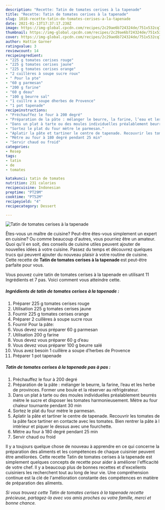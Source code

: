```yaml
---
description: "Recette: Tatin de tomates cerises à la tapenade"
title: "Recette: Tatin de tomates cerises à la tapenade"
slug: 1018-recette-tatin-de-tomates-cerises-a-la-tapenade
date: 2021-01-13T17:37:17.238Z
image: https://img-global.cpcdn.com/recipes/2c29ae6b724324de/751x532cq70/tatin-de-tomates-cerises-a-la-tapenade-photo-principale-de-la-recette.jpg
thumbnail: https://img-global.cpcdn.com/recipes/2c29ae6b724324de/751x532cq70/tatin-de-tomates-cerises-a-la-tapenade-photo-principale-de-la-recette.jpg
cover: https://img-global.cpcdn.com/recipes/2c29ae6b724324de/751x532cq70/tatin-de-tomates-cerises-a-la-tapenade-photo-principale-de-la-recette.jpg
author: Hattie Garner
ratingvalue: 3
reviewcount: 14
recipeingredient:
- "225 g tomates cerises rouge"
- "225 g tomates cerises jaune"
- "225 g tomates cerises orange"
- "2 cuillères à soupe sucre roux"
- " Pour la pte"
- "60 g parmesan"
- "200 g farine"
- "60 g deau"
- "100 g beurre sal"
- "1 cuillre a soupe dherbes de Provence"
- "1 pot tapenade"
recipeinstructions:
- "Préchauffez le four à 200 degré"
- "Préparation de la pâte : mélanger le beurre, la farine, l’eau et les herbe de provinces. Former une boule et la réserver au réfrigérateur."
- "Dans un plat à tarte ou des moules individuelles préalablement beurrés mètre le sucre et disposer les tomates harmonieusement. Mètre au four chaleur tournante pendant 30 min"
- "Sortez le plat du four mètre le parmesan."
- "Aplatir la pâte et tartiner le centre de tapenade. Recouvrir les tomates de la pâte face tartiner en contacte avec les tomates. Bien rentrer la pâte à l intérieur et piquer le dessus avec une fourchette."
- "Mètre au four à 180 degré pendant 25 min"
- "Servir chaud ou froid"
categories:
- Resep
tags:
- tatin
- de
- tomates

katakunci: tatin de tomates 
nutrition: 231 calories
recipecuisine: Indonesian
preptime: "PT29M"
cooktime: "PT52M"
recipeyield: "4"
recipecategory: Dessert

---
```



![Tatin de tomates cerises à la tapenade](https://img-global.cpcdn.com/recipes/2c29ae6b724324de/751x532cq70/tatin-de-tomates-cerises-a-la-tapenade-photo-principale-de-la-recette.jpg)

Êtes-vous un maître de cuisine? Peut-être êtes-vous simplement un expert en cuisine? Ou comme beaucoup d'autres, vous pourriez être un amateur. Quoi qu'il en soit, des conseils de cuisine utiles peuvent ajouter de nouvelles idées à votre cuisine. Passez du temps et découvrez quelques trucs qui peuvent ajouter du nouveau plaisir à votre routine de cuisine. Cette recette de <strong> Tatin de tomates cerises à la tapenade </strong> est peut-être parfaite pour vous.

<!--inarticleads1-->

Vous pouvez cuire tatin de tomates cerises à la tapenade en utilisant 11 Ingrédients et 7 pas. Voici comment vous atteindre cette.

##### Ingrédients de tatin de tomates cerises à la tapenade :

1. Préparer 225 g tomates cerises rouge
1. Utilisation 225 g tomates cerises jaune
1. Fournir 225 g tomates cerises orange
1. Préparer 2 cuillères à soupe sucre roux
1. Fournir  Pour la pâte:
1. Vous devez vous préparer 60 g parmesan
1. Utilisation 200 g farine
1. Vous devez vous préparer 60 g d’eau
1. Vous devez vous préparer 100 g beurre salé
1. Vous avez besoin 1 cuillère a soupe d’herbes de Provence
1. Préparer 1 pot tapenade




<!--inarticleads2-->

##### Tatin de tomates cerises à la tapenade pas à pas :

1. Préchauffez le four à 200 degré
1. Préparation de la pâte : mélanger le beurre, la farine, l’eau et les herbe de provinces. Former une boule et la réserver au réfrigérateur.
1. Dans un plat à tarte ou des moules individuelles préalablement beurrés mètre le sucre et disposer les tomates harmonieusement. Mètre au four chaleur tournante pendant 30 min
1. Sortez le plat du four mètre le parmesan.
1. Aplatir la pâte et tartiner le centre de tapenade. Recouvrir les tomates de la pâte face tartiner en contacte avec les tomates. Bien rentrer la pâte à l intérieur et piquer le dessus avec une fourchette.
1. Mètre au four à 180 degré pendant 25 min
1. Servir chaud ou froid




<!--inarticleads1-->

<p>
Il y a toujours quelque chose de nouveau à apprendre en ce qui concerne la préparation des aliments et les compétences de chaque cuisinier peuvent être améliorées. Cette recette Tatin de tomates cerises à la tapenade est simplement quelques concepts de recette pour aider à améliorer l'efficacité de votre chef. Il y a beaucoup plus de bonnes recettes et d'excellents cuisiniers les recherchent tout au long de leur vie. Une compréhension continue est la clé de l'amélioration constante des compétences en matière de préparation des aliments.
</p>

<p>
<i>Si vous trouvez cette Tatin de tomates cerises à la tapenade recette précieuse, partagez-la avec vos amis proches ou votre famille, merci et bonne chance.</i>
</p>

